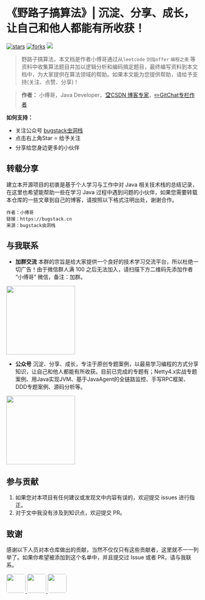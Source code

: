 # 《野路子搞算法》| 沉淀、分享、成长，让自己和他人都能有所收获！

[![stars](https://badgen.net/github/stars/MyGitBooks/itstack.github.io?icon=github&color=4ab8a1)](https://github.com/MyGitBooks/itstack.github.io) [![forks](https://badgen.net/github/forks/MyGitBooks/itstack.github.io?icon=github&color=4ab8a1)](https://github.com/MyGitBooks/itstack.github.io) [<img src="https://itstack.org/_media/wxbugstack.svg">](https://itstack.org/_media/qrcode.png?x-oss-process=style/may)

> 野路子搞算法，本文档是作者小傅哥通过从```leetcode``` ```剑指offer``` ```编程之美``` 等资料中收集算法题目并加以逻辑分析和编码搞定题目，最终编写资料到本文档中，为大家提供在算法领域的帮助。如果本文能为您提供帮助，请给予支持(关注、点赞、分享)！

> **作者：** 小傅哥，Java Developer，[:trophy:CSDN 博客专家](https://bugstack.blog.csdn.net)，[:pencil2:GitChat专栏作者](https://gitbook.cn/gitchat/column/5e5d29ac3fbd2d3f5d05e05f)

**如何支持：**
- 关注公众号 [bugstack虫洞栈](https://itstack.org/_media/qrcode.png?x-oss-process=style/may)
- 点击右上角Star :star: 给予关注
- 分享给您身边更多的小伙伴

##  转载分享

建立本开源项目的初衷是基于个人学习与工作中对 Java 相关技术栈的总结记录，在这里也希望能帮助一些在学习 Java 过程中遇到问题的小伙伴，如果您需要转载本仓库的一些文章到自己的博客，请按照以下格式注明出处，谢谢合作。

```
作者：小傅哥
链接：https://bugstack.cn
来源：bugstack虫洞栈
```

## 与我联系

- **加群交流**
本群的宗旨是给大家提供一个良好的技术学习交流平台，所以杜绝一切广告！由于微信群人满 100 之后无法加入，请扫描下方二维码先添加作者 “小傅哥” 微信，备注：加群。
<img src="https://itstack.org/_media/fustack.png?x-oss-process=style/may" width="180" height="180"/>

- **公众号**
沉淀、分享、成长，专注于原创专题案例，以最易学习编程的方式分享知识，让自己和他人都能有所收获。目前已完成的专题有；Netty4.x实战专题案例、用Java实现JVM、基于JavaAgent的全链路监控、手写RPC框架、DDD专题案例、源码分析等。
<img src="https://itstack.org/_media/qrcode.png?x-oss-process=style/may" width="180" height="180"/>

## 参与贡献

1. 如果您对本项目有任何建议或发现文中内容有误的，欢迎提交 issues 进行指正。
2. 对于文中我没有涉及到知识点，欢迎提交 PR。

## 致谢

感谢以下人员对本仓库做出的贡献，当然不仅仅只有这些贡献者，这里就不一一列举了。如果你希望被添加到这个名单中，并且提交过 Issue 或者 PR，请与我联系。

<a href="https://github.com/linw7">
    <img src="https://avatars0.githubusercontent.com/u/3761578?s=460&v=4" style="border-radius:5px" width="50px">
</a> 
<a href="https://github.com/g10guang">
    <img src="https://avatars0.githubusercontent.com/u/30902679?s=400&v=4" style="border-radius:5px" width="50px">
</a> 
<a href="https://github.com/g10guang">
    <img src="https://avatars1.githubusercontent.com/u/15908832?s=180&v=4" style="border-radius:5px" width="50px">
</a>
